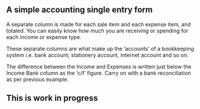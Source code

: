 ## A simple accounting single entry form

A separate column is made for each sale item and each expense item, and totaled. 
You can easily know how much you are receiving or spending for each income or expense type.

These separate columns are what make up the ‘accounts’ of a bookkeeping system i.e. bank account, stationery account, internet account and so on.

The difference between the Income and Expenses is written just below the Income Bank column as the ‘c/f’ figure. Carry on with a bank reconciliation as per previous example.


## This is work in progress